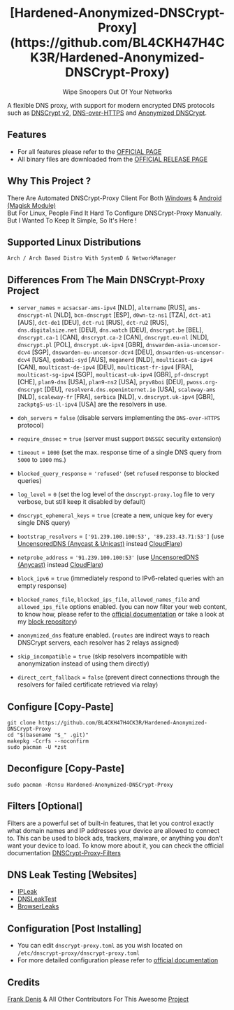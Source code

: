<h1 align=center>[Hardened-Anonymized-DNSCrypt-Proxy](https://github.com/BL4CKH47H4CK3R/Hardened-Anonymized-DNSCrypt-Proxy)</h1>
<p align=center>Wipe Snoopers Out Of Your Networks</p>

A flexible DNS proxy, with support for modern encrypted DNS protocols such as [DNSCrypt v2](https://dnscrypt.info/protocol), [DNS-over-HTTPS](https://www.rfc-editor.org/rfc/rfc8484.txt) and [Anonymized DNSCrypt](https://github.com/DNSCrypt/dnscrypt-protocol/blob/master/ANONYMIZED-DNSCRYPT.txt).


## Features

- For all features please refer to the [OFFICIAL PAGE](https://github.com/DNSCrypt/dnscrypt-proxy#features)
- All binary files are downloaded from the [OFFICIAL RELEASE PAGE](https://github.com/DNSCrypt/dnscrypt-proxy/releases)


## Why This Project ?

There Are Automated DNSCrypt-Proxy Client For Both [Windows](https://github.com/bitbeans/SimpleDnsCrypt) & [Android (Magisk Module)](https//github.com/quindecim/dnscrypt-proxy-android) <br/>
But For Linux, People Find It Hard To Configure DNSCrypt-Proxy Manually. But I Wanted To Keep It Simple, So It's Here !


## Supported Linux Distributions

`Arch / Arch Based Distro With SystemD & NetworkManager`


## Differences From The Main DNSCrypt-Proxy Project

- `server_names` = `acsacsar-ams-ipv4` [NLD], `altername` [RUS], `ams-dnscrypt-nl` [NLD], `bcn-dnscrypt` [ESP], `d0wn-tz-ns1` [TZA], `dct-at1` [AUS], `dct-de1` [DEU], `dct-ru1` [RUS], `dct-ru2` [RUS], `dns.digitalsize.net` [DEU], `dns.watch` [DEU], `dnscrypt.be` [BEL], `dnscrypt.ca-1` [CAN], `dnscrypt.ca-2` [CAN], `dnscrypt.eu-nl` [NLD], `dnscrypt.pl` [POL], `dnscrypt.uk-ipv4` [GBR], `dnswarden-asia-uncensor-dcv4` [SGP], `dnswarden-eu-uncensor-dcv4` [DEU], `dnswarden-us-uncensor-dcv4` [USA], `gombadi-syd` [AUS], `meganerd` [NLD], `moulticast-ca-ipv4` [CAN], `moulticast-de-ipv4` [DEU], `moulticast-fr-ipv4` [FRA], `moulticast-sg-ipv4` [SGP], `moulticast-uk-ipv4` [GBR], `pf-dnscrypt` [CHE], `plan9-dns` [USA], `plan9-ns2` [USA], `pryv8boi` [DEU], `pwoss.org-dnscrypt` [DEU], `resolver4.dns.openinternet.io` [USA], `scaleway-ams` [NLD], `scaleway-fr` [FRA], `serbica` [NLD], `v.dnscrypt.uk-ipv4` [GBR], `zackptg5-us-il-ipv4` [USA] are the resolvers in use.

- `doh_servers` = `false` (disable servers implementing the `DNS-over-HTTPS` protocol)

- `require_dnssec` = `true` (server must support `DNSSEC` security extension)

- `timeout` = `1000` (set the max. response time of a single DNS query from `5000` to `1000` ms.)

- `blocked_query_response` = `'refused'` (set `refused` response to blocked queries)

- `log_level` = `0` (set the log level of the `dnscrypt-proxy.log` file to very verbose, but still keep it disabled by default)

- `dnscrypt_ephemeral_keys` = `true` (create a new, unique key for every single DNS query)

- `bootstrap_resolvers` = `['91.239.100.100:53', '89.233.43.71:53']` (use [UncensoredDNS (Anycast & Unicast)](https://blog.uncensoreddns.org/) instead [CloudFlare](https://iscloudflaresafeyet.com/))

- `netprobe_address` = `'91.239.100.100:53'` (use [UncensoredDNS (Anycast)](https://blog.uncensoreddns.org/) instead [CloudFlare](https://iscloudflaresafeyet.com/))

- `block_ipv6` = `true` (immediately respond to IPv6-related queries with an empty response)

- `blocked_names_file`, `blocked_ips_file`, `allowed_names_file` and `allowed_ips_file` options enabled. (you can now filter your web content, to know how, please refer to the [official documentation](https://github.com/DNSCrypt/dnscrypt-proxy/wiki/Filters) or take a look at my [block repository](https://codeberg.org/quindecim/block))

- `anonymized_dns` feature enabled. (`routes` are indirect ways to reach DNSCrypt servers, each resolver has 2 relays assigned)

- `skip_incompatible` = `true` (skip resolvers incompatible with anonymization instead of using them directly)

- `direct_cert_fallback` = `false` (prevent direct connections through the resolvers for failed certificate retrieved via relay)


## Configure [Copy-Paste]

    git clone https://github.com/BL4CKH47H4CK3R/Hardened-Anonymized-DNSCrypt-Proxy
    cd "$(basename "$_" .git)"
    makepkg -Ccrfs --noconfirm
    sudo pacman -U *zst

## Deconfigure [Copy-Paste]

    sudo pacman -Rcnsu Hardened-Anonymized-DNSCrypt-Proxy

## Filters [Optional]

Filters are a powerful set of built-in features, that let you control exactly what domain names and IP addresses your device are allowed to connect to. This can be used to block ads, trackers, malware, or anything you don't want your device to load.
To know more about it, you can check the official documentation [DNSCrypt-Proxy-Filters](https://github.com/DNSCrypt/dnscrypt-proxy/wiki/Filters)


## DNS Leak Testing [Websites]

- [IPLeak](https://ipleak.net)
- [DNSLeakTest](https://www.dnsleaktest.com)
- [BrowserLeaks](https://browserleaks.com/dns)


## Configuration [Post Installing]

- You can edit `dnscrypt-proxy.toml` as you wish located on `/etc/dnscrypt-proxy/dnscrypt-proxy.toml`
- For more detailed configuration please refer to [official documentation](https://github.com/DNSCrypt/dnscrypt-proxy/wiki/Configuration)


## Credits

[Frank Denis](https://github.com/jedisct1) & All Other Contributors
For This Awesome [Project](https://github.com/DNSCrypt/dnscrypt-proxy)
